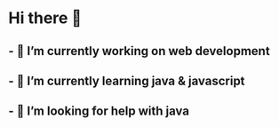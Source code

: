 # Hi there 👋

## - 🔭 I’m currently working on web development
## - 🌱 I’m currently learning java & javascript
## - 🤔 I’m looking for help with java
